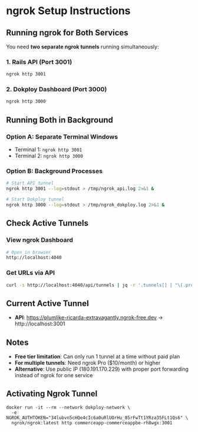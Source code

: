 # ngrok Setup Instructions

## Running ngrok for Both Services

You need **two separate ngrok tunnels** running simultaneously:

### 1. Rails API (Port 3001)
```bash
ngrok http 3001
```

### 2. Dokploy Dashboard (Port 3000)
```bash
ngrok http 3000
```

## Running Both in Background

### Option A: Separate Terminal Windows
- Terminal 1: `ngrok http 3001`
- Terminal 2: `ngrok http 3000`

### Option B: Background Processes
```bash
# Start API tunnel
ngrok http 3001 --log=stdout > /tmp/ngrok_api.log 2>&1 &

# Start Dokploy tunnel
ngrok http 3000 --log=stdout > /tmp/ngrok_dokploy.log 2>&1 &
```

## Check Active Tunnels

### View ngrok Dashboard
```bash
# Open in browser
http://localhost:4040
```

### Get URLs via API
```bash
curl -s http://localhost:4040/api/tunnels | jq -r '.tunnels[] | "\(.proto)://\(.public_url) -> \(.config.addr)"'
```

## Current Active Tunnel

- **API**: https://plumlike-ricarda-extravagantly.ngrok-free.dev -> http://localhost:3001

## Notes

- **Free tier limitation**: Can only run 1 tunnel at a time without paid plan
- **For multiple tunnels**: Need ngrok Pro ($10/month) or higher
- **Alternative**: Use public IP (180.191.170.229) with proper port forwarding instead of ngrok for one service

## Activating Ngrok Tunnel
```
docker run -it --rm --network dokploy-network \
  -e NGROK_AUTHTOKEN="34lubvn5cHQe4cIc6a0uRlUOrHu_85rFwTt1YRza35FLt1Qs6" \
  ngrok/ngrok:latest http commerceapp-commerceappbe-rh8wgx:3001
```